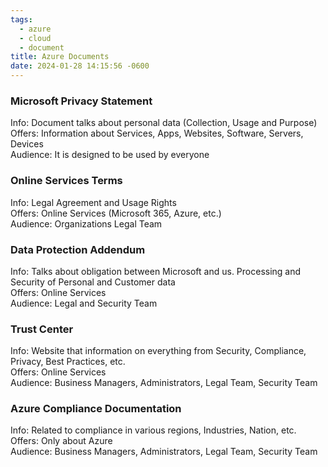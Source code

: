 ```yaml
---
tags:
  - azure
  - cloud
  - document
title: Azure Documents
date: 2024-01-28 14:15:56 -0600
---
```


### Microsoft Privacy Statement

Info: Document talks about personal data (Collection, Usage and Purpose)  
Offers: Information about Services, Apps, Websites, Software, Servers, Devices  
Audience: It is designed to be used by everyone

### Online Services Terms

Info: Legal Agreement and Usage Rights  
Offers: Online Services (Microsoft 365, Azure, etc.)  
Audience: Organizations Legal Team

### Data Protection Addendum

Info: Talks about obligation between Microsoft and us. Processing and Security of Personal and Customer data  
Offers: Online Services  
Audience: Legal and Security Team

### Trust Center

Info: Website that information on everything from Security, Compliance, Privacy, Best Practices, etc.  
Offers: Online Services  
Audience: Business Managers, Administrators, Legal Team, Security Team

### Azure Compliance Documentation

Info: Related to compliance in various regions, Industries, Nation, etc.  
Offers: Only about Azure  
Audience: Business Managers, Administrators, Legal Team, Security Team
